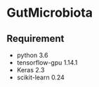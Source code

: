# GutMicrobiota
## Requirement
* python 3.6
* tensorflow-gpu 1.14.1
* Keras 2.3
* scikit-learn 0.24

